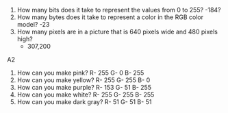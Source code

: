 1.  How many bits does it take to represent the values from 0 to 255?
    -184?
2. How many bytes does it take to represent a color in the RGB color model?
    -23
3. How many pixels are in a picture that is 640 pixels wide and 480 pixels high?
    - 307,200

A2

1. How can you make pink?
R-  255
G-  0
B-  255
2. How can you make yellow?
R-  255
G-  255
B-  0
3. How can you make purple?
R-  153
G-  51
B-  255
4. How can you make white?
R-  255
G-  255
B-  255
5. How can you make dark gray?
R-  51
G-  51
B-  51